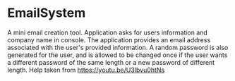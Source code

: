 # EmailSystem
 A mini email creation tool. Application asks for users information and company name in console.
The application provides an email address associated with the user's provided information. A random 
password is also generated for the user, and is allowed to be changed once if the user wants a 
different password of the same length or a new password of different length.
Help taken from https://youtu.be/U3Ibvu0htNs

